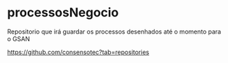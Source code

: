 # processosNegocio
Repositorio que irá guardar os processos desenhados até o momento para o GSAN

https://github.com/consensotec?tab=repositories

